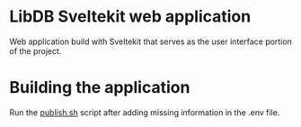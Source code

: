# LibDB Sveltekit web application

Web application build with Sveltekit that serves as the user interface portion of the project.

# Building the application

Run the [publish.sh](https://github.com/HHACarvalho/libdb-dotnet/blob/main/publish.sh) script after adding missing information in the .env file.
